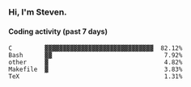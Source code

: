 ### Hi, I'm Steven.

#### Coding activity (past 7 days)
```
C         ▓▓▓▓▓▓▓▓▓▓▓▓▓▓▓▓▓▓▓▓▓▓▓▓▓▓▓▓▓▓  82.12%
Bash      ▓▓                               7.92%
other     ▓                                4.82%
Makefile  ▓                                3.83%
TeX                                        1.31%
```
